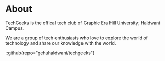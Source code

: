 # About
TechGeeks is the offical tech club of Graphic Era Hill University, Haldwani Campus.

We are a group of tech enthusiasts who love to explore the world of technology and share our knowledge with the world. 

::github{repo="gehuhaldwani/techgeeks"}